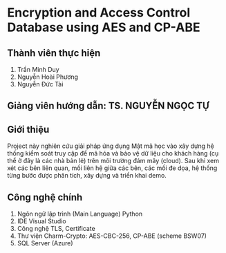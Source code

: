 # Encryption and Access Control Database using AES and CP-ABE

## Thành viên thực hiện
1. Trần Minh Duy
2. Nguyễn Hoài Phương
3. Nguyễn Đức Tài
 
## Giảng viên hướng dẫn: TS. NGUYỄN NGỌC TỰ

## Giới thiệu
Project này nghiên cứu giải pháp ứng dụng Mật mã học vào xây dựng hệ thống kiểm soát truy cập để mã hóa và bảo vệ dữ liệu cho khách hàng (cụ thể ở đây là các nhà bản lẻ) trên môi trường đám mây (cloud). Sau khi xem xét các bên liên quan, mối liên hệ giữa các bên, các mối đe dọa, hệ thống từng bước được phân tích, xây dựng và triển khai demo.

## Công nghệ chính
1. Ngôn ngữ lập trình (Main Language) Python
2. IDE Visual Studio
3. Công nghệ TLS, Certificate
4. Thư viện Charm-Crypto: AES-CBC-256, CP-ABE (scheme BSW07)
5. SQL Server (Azure)
